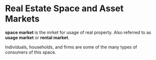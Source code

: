# Real Estate Space and Asset Markets

**space market** is the mrket for usage of real property. Also referred to as **usage market** or **rental market**.

Individuals, households, and firms are some of the many types of consumers of this space.